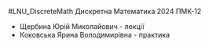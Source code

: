 #LNU_DiscreteMath
Дискретна Математика 2024 ПМК-12

- Щербина Юрій Миколайович - лекції
- Коковська Ярина Володимирівна - практика
